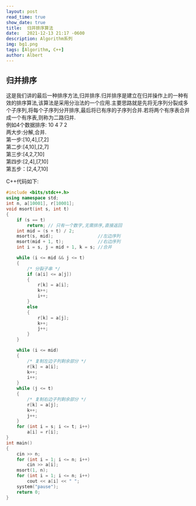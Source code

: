 ```yaml
---
layout: post
read_time: true
show_date: true
title:  归并排序算法
date:   2021-12-13 21:17 -0600
description: Algorithm系列
img: bg1.png
tags: [Algorithm, C++]
author: Albert
---
```

## 归并排序
这是我们讲的最后一种排序方法,归并排序.归并排序是建立在归并操作上的一种有效的排序算法,该算法是采用分治法的一个应用.主要思路就是先将无序列分裂成多个子序列,将每个子序列分开排序,最后将已有序的子序列合并.若将两个有序表合并成一个有序表,则称为二路归并.  
例如4个数据排序: 10 4 7 2  
两大步:分解,合并.  
第一步:[10,4],[7,2]  
第二步:[4,10],[2,7]  
第三步:[4,2,7,10]  
第四步:[2,4],[7,10]  
第五步：[2,4,7,10]  

C++代码如下:
```cpp
#include <bits/stdc++.h>
using namespace std;
int n, a[10001], r[10001];
void msort(int s, int t)
{
    if (s == t)
        return; // 只有一个数字,无需排序,直接返回
    int mid = (s + t) / 2;
    msort(s, mid);                 //左边序列
    msort(mid + 1, t);             //右边序列
    int i = s, j = mid + 1, k = s; //合并

    while (i <= mid && j <= t)
    {
        /* 分裂子串 */
        if (a[i] <= a[j])
        {
            r[k] = a[i];
            k++;
            i++;
        }
        else
        {
            r[k] = a[j];
            k++;
            j++;
        }
    }

    while (i <= mid)
    {
        /* 复制左边子列剩余部分 */
        r[k] = a[i];
        k++;
        i++;
    }
    while (j <= t)
    {
        /* 复制右边子列剩余部分 */
        r[k] = a[j];
        k++;
        j++;
    }
    for (int i = s; i <= t; i++)
        a[i] = r[i];
}
int main()
{
    cin >> n;
    for (int i = 1; i <= n; i++)
        cin >> a[i];
    msort(1, n);
    for (int i = 1; i <= n; i++)
        cout << a[i] << " ";
    system("pause");
    return 0;
}
```